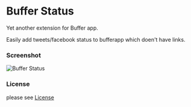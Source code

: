 # Buffer Status

Yet another extension for Buffer app.

Easily add tweets/facebook status to bufferapp which doen't have links.

### Screenshot

![Buffer Status](https://lh6.googleusercontent.com/-51P1AoK3N18/UPrakzDYPwI/AAAAAAAALMc/cKTMoEdO4Y4/s800/buffer640-400.png)

### License
please see [License](https://github.com/revathskumar/bufferstatus/blob/master/License)
